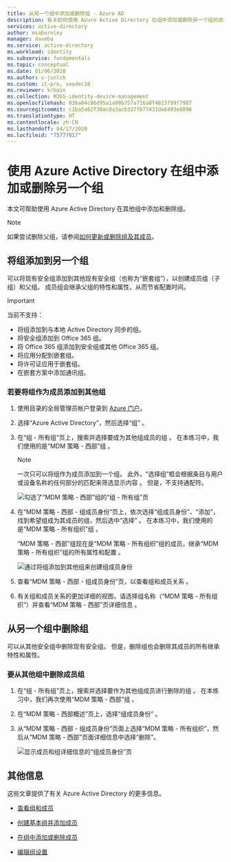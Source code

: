 ```yaml
---
title: 从另一个组中添加或删除组 - Azure AD
description: 有关如何使用 Azure Active Directory 在组中添加或删除另一个组的说明。
services: active-directory
author: msaburnley
manager: daveba
ms.service: active-directory
ms.workload: identity
ms.subservice: fundamentals
ms.topic: conceptual
ms.date: 01/06/2020
ms.author: v-junlch
ms.custom: it-pro, seodec18
ms.reviewer: krbain
ms.collection: M365-identity-device-management
ms.openlocfilehash: 03ba04c86d95a1a99b757a716a8f4813759f7987
ms.sourcegitcommit: c1ba5a62f30ac0a3acb337fb77431de6493e6096
ms.translationtype: HT
ms.contentlocale: zh-CN
ms.lasthandoff: 04/17/2020
ms.locfileid: "75777017"
---
```

# <a name="add-or-remove-a-group-from-another-group-using-azure-active-directory"></a>使用 Azure Active Directory 在组中添加或删除另一个组
本文可帮助使用 Azure Active Directory 在其他组中添加和删除组。

>[!Note]
>如果尝试删除父组，请参阅[如何更新或删除组及其成员](active-directory-groups-delete-group.md)。

## <a name="add-a-group-to-another-group"></a>将组添加到另一个组
可以将现有安全组添加到其他现有安全组（也称为“嵌套组”），以创建成员组（子组）和父组。 成员组会继承父组的特性和属性，从而节省配置时间。

>[!Important]
>当前不支持：<ul><li>将组添加到与本地 Active Directory 同步的组。</li><li>将安全组添加到 Office 365 组。</li><li>将 Office 365 组添加到安全组或其他 Office 365 组。</li><li>将应用分配到嵌套组。</li><li>将许可证应用于嵌套组。</li><li>在嵌套方案中添加通讯组。</li></ul>

### <a name="to-add-a-group-as-a-member-of-another-group"></a>若要将组作为成员添加到其他组

1. 使用目录的全局管理员帐户登录到 [Azure 门户](https://portal.azure.cn)。

2. 选择“Azure Active Directory”，然后选择“组”   。

3. 在“组 - 所有组”页上，搜索并选择要成为其他组成员的组  。 在本练习中，我们使用的是“MDM 策略 - 西部”组  。

    >[!Note]
    >一次只可以将组作为成员添加到一个组。 此外，“选择组”框会根据条目与用户或设备名称的任何部分的匹配来筛选显示内容  。 但是，不支持通配符。

    ![勾选了“MDM 策略 - 西部”组的“组 - 所有组”页](./media/active-directory-groups-membership-azure-portal/group-all-groups-screen.png)

4. 在“MDM 策略 - 西部 - 组成员身份”页上，依次选择“组成员身份”、“添加”，找到希望组成为其成员的组，然后选中“选择”     。 在本练习中，我们使用的是“MDM 策略 - 所有组织”组  。

    “MDM 策略 - 西部”组现在是“MDM 策略 - 所有组织”组的成员，继承“MDM 策略 - 所有组织”组的所有属性和配置   。

    ![通过将组添加到其他组来创建组成员身份](./media/active-directory-groups-membership-azure-portal/group-add-group-membership.png)

5. 查看“MDM 策略 - 西部 - 组成员身份”页，以查看组和成员关系  。

6. 有关组和成员关系的更加详细的视图，请选择组名称（“MDM 策略 - 所有组织”）并查看“MDM 策略 - 西部”页详细信息   。

## <a name="remove-a-group-from-another-group"></a>从另一个组中删除组
可以从其他安全组中删除现有安全组。 但是，删除组也会删除其成员的所有继承特性和属性。

### <a name="to-remove-a-member-group-from-another-group"></a>要从其他组中删除成员组
1. 在“组 - 所有组”页上，搜索并选择要作为其他组成员进行删除的组  。 在本练习中，我们再次使用“MDM 策略 - 西部”组  。

2. 在“MDM 策略 - 西部概述”页上，选择“组成员身份”   。

3. 从“MDM 策略 - 西部 - 组成员身份”页面上选择“MDM 策略 - 所有组织”，然后从“MDM 策略 - 西部”页面详细信息中选择“删除”。 

    ![显示成员和组详细信息的“组成员身份”页](./media/active-directory-groups-membership-azure-portal/group-membership-remove.png)

## <a name="additional-information"></a>其他信息
这些文章提供了有关 Azure Active Directory 的更多信息。

- [查看组和成员](active-directory-groups-view-azure-portal.md)

- [创建基本组并添加成员](active-directory-groups-create-azure-portal.md)

- [在组中添加或删除成员](active-directory-groups-members-azure-portal.md)

- [编辑组设置](active-directory-groups-settings-azure-portal.md)

<!-- Update_Description: wording update -->